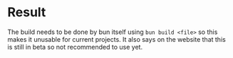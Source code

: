 # Result

The build needs to be done by bun itself using `bun build <file>` so this makes it unusable for current projects.
It also says on the website that this is still in beta so not recommended to use yet.
